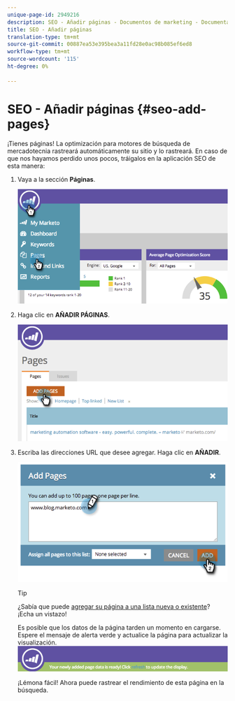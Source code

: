 ```yaml
---
unique-page-id: 2949216
description: SEO - Añadir páginas - Documentos de marketing - Documentación del producto
title: SEO - Añadir páginas
translation-type: tm+mt
source-git-commit: 00887ea53e395bea3a11fd28e0ac98b085ef6ed8
workflow-type: tm+mt
source-wordcount: '115'
ht-degree: 0%

---
```



# SEO - Añadir páginas {#seo-add-pages}

¡Tienes páginas! La optimización para motores de búsqueda de mercadotecnia rastreará automáticamente su sitio y lo rastreará. En caso de que nos hayamos perdido unos pocos, tráigalos en la aplicación SEO de esta manera:

1. Vaya a la sección **Páginas**.

   ![](assets/image2014-9-18-12-3a55-3a19.png)

1. Haga clic en **AÑADIR PÁGINAS**.

   ![](assets/image2014-9-18-12-3a55-3a53.png)

1. Escriba las direcciones URL que desee agregar. Haga clic en **AÑADIR**.

   ![](assets/image2014-9-18-12-3a56-3a15.png)

   >[!TIP]
   >
   >¿Sabía que puede [agregar su página a una lista nueva o existente](../../../../product-docs/additional-apps/seo/understanding-seo/seo-managing-lists.md)? ¡Echa un vistazo!

   Es posible que los datos de la página tarden un momento en cargarse. Espere el mensaje de alerta verde y actualice la página para actualizar la visualización.
   ![](assets/image2014-9-18-12-3a57-3a10.png)

   ¡Lémona fácil! Ahora puede rastrear el rendimiento de esta página en la búsqueda.

